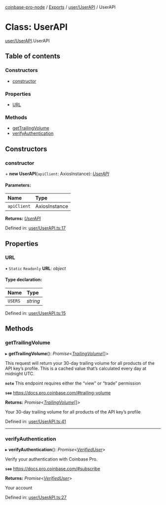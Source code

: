 [coinbase-pro-node](../README.md) / [Exports](../modules.md) / [user/UserAPI](../modules/user_userapi.md) / UserAPI

# Class: UserAPI

[user/UserAPI](../modules/user_userapi.md).UserAPI

## Table of contents

### Constructors

- [constructor](user_userapi.userapi.md#constructor)

### Properties

- [URL](user_userapi.userapi.md#url)

### Methods

- [getTrailingVolume](user_userapi.userapi.md#gettrailingvolume)
- [verifyAuthentication](user_userapi.userapi.md#verifyauthentication)

## Constructors

### constructor

\+ **new UserAPI**(`apiClient`: AxiosInstance): [_UserAPI_](user_userapi.userapi.md)

#### Parameters:

| Name        | Type          |
| :---------- | :------------ |
| `apiClient` | AxiosInstance |

**Returns:** [_UserAPI_](user_userapi.userapi.md)

Defined in: [user/UserAPI.ts:17](https://github.com/bennycode/coinbase-pro-node/blob/3a89239/src/user/UserAPI.ts#L17)

## Properties

### URL

▪ `Static` `Readonly` **URL**: _object_

#### Type declaration:

| Name    | Type     |
| :------ | :------- |
| `USERS` | _string_ |

Defined in: [user/UserAPI.ts:15](https://github.com/bennycode/coinbase-pro-node/blob/3a89239/src/user/UserAPI.ts#L15)

## Methods

### getTrailingVolume

▸ **getTrailingVolume**(): _Promise_<[_TrailingVolume_](../interfaces/user_userapi.trailingvolume.md)[]\>

This request will return your 30-day trailing volume for all products of the API key’s profile. This is a cached value that’s calculated every day at midnight UTC.

**`note`** This endpoint requires either the “view” or “trade” permission

**`see`** https://docs.pro.coinbase.com/#trailing-volume

**Returns:** _Promise_<[_TrailingVolume_](../interfaces/user_userapi.trailingvolume.md)[]\>

Your 30-day trailing volume for all products of the API key’s profile

Defined in: [user/UserAPI.ts:41](https://github.com/bennycode/coinbase-pro-node/blob/3a89239/src/user/UserAPI.ts#L41)

---

### verifyAuthentication

▸ **verifyAuthentication**(): _Promise_<[_VerifiedUser_](../interfaces/user_userapi.verifieduser.md)\>

Verify your authentication with Coinbase Pro.

**`see`** https://docs.pro.coinbase.com/#subscribe

**Returns:** _Promise_<[_VerifiedUser_](../interfaces/user_userapi.verifieduser.md)\>

Your account

Defined in: [user/UserAPI.ts:27](https://github.com/bennycode/coinbase-pro-node/blob/3a89239/src/user/UserAPI.ts#L27)
